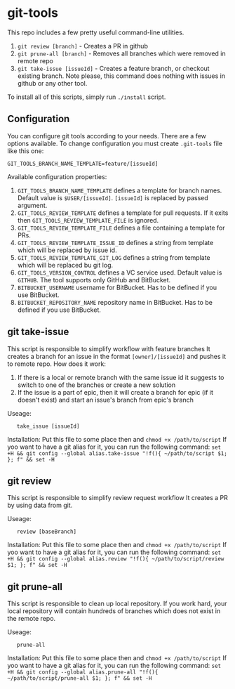 # git-tools

This repo includes a few pretty useful command-line utilities.
1. `git review [branch]` - Creates a PR in github
2. `git prune-all [branch]` - Removes all branches which were removed in remote repo
3. `git take-issue [issueId]` - Creates a feature branch, or checkout existing branch. Note please, this command does nothing with issues in github or any other tool.

To install all of this scripts, simply run `./install` script.

## Configuration
You can configure git tools according to your needs. There are a few options available.
To change configuration you must create `.git-tools` file like this one:

```
GIT_TOOLS_BRANCH_NAME_TEMPLATE=feature/[issueId]
```

Available configuration properties:
1. `GIT_TOOLS_BRANCH_NAME_TEMPLATE` defines a template for branch names. Default value is `$USER/[issueId]`. `[issueId]` is replaced by passed argument.
2. `GIT_TOOLS_REVIEW_TEMPLATE` defines a template for pull requests. If it exits then `GIT_TOOLS_REVIEW_TEMPLATE_FILE` is ignored.
3. `GIT_TOOLS_REVIEW_TEMPLATE_FILE` defines a file containing a template for PRs.
4. `GIT_TOOLS_REVIEW_TEMPLATE_ISSUE_ID` defines a string from template which will be replaced by issue id.
5. `GIT_TOOLS_REVIEW_TEMPLATE_GIT_LOG` defines a string from template which will be replaced bu git log.
6. `GIT_TOOLS_VERSION_CONTROL` defines a VC service used. Default value is `GITHUB`. The tool supports only GitHub and BitBucket.
7. `BITBUCKET_USERNAME` username for BitBucket. Has to be defined if you use BitBucket.
8. `BITBUCKET_REPOSITORY_NAME` repository name in BitBucket. Has to be defined if you use BitBucket.


## git take-issue

This script is responsible to simplify workflow with feature branches
It creates a branch for an issue in the format `[owner]/[issueId]`
and pushes it to remote repo.
How does it work:
1. If there is a local or remote branch with the same issue id
   it suggests to switch to one of the branches or create a new solution
2. If the issue is a part of epic, then it will create a branch
   for epic (if it doesn't exist) and start an issue's branch from epic's branch

Useage:
```
   take_issue [issueId]
```

Installation:
Put this file to some place then and `chmod +x /path/to/script`
If yoo want to have a git alias for it, you can run the following command:
`set +H && git config --global alias.take-issue "!f(){ ~/path/to/script $1; }; f" && set -H`

## git review

This script is responsible to simplify review request workflow
It creates a PR by using data from git.

Useage:
```
   review [baseBranch]
```

Installation:
Put this file to some place then and `chmod +x /path/to/script`
If yoo want to have a git alias for it, you can run the following command:
`set +H && git config --global alias.review "!f(){ ~/path/to/script/review $1; }; f" && set -H`

## git prune-all

This script is responsible to clean up local repository.
If you work hard, your local repository will contain hundreds of branches
which does not exist in the remote repo.

Useage:
```
   prune-all
```

Installation:
Put this file to some place then and `chmod +x /path/to/script`
If yoo want to have a git alias for it, you can run the following command:
`set +H && git config --global alias.prune-all "!f(){ ~/path/to/script/prune-all $1; }; f" && set -H`
